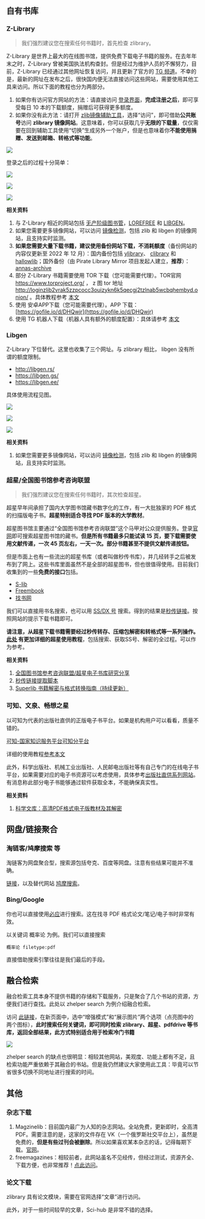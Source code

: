 
## 自有书库

### Z-Library

> 我们强烈建议您在搜索任何书籍时，首先检查 zlibrary。

Z-Library 是世界上最大的在线图书馆，提供免费下载电子书籍的服务。在去年年末之时，Z-Library 曾被美国执法机构查封。但是经过为维护人员的不懈努力，目前，Z-Library 已经通过其他网址恢复访问，并且更新了官方的 [TG 频道](https://t.me/zlibrary_official)。不幸的是，最新的网址在发布之后，很快国内便无法直接访问这些网站，需要使用其他工具来访问。所以下面的教程也分为两部分。

1. 如果你有访问官方网站的方法：请直接访问 [登录界面](https://singlelogin.me/)，**完成注册之后**，即可享受每日 10 本的下载额度，捐赠后可获得更多额度。
2. 如果你没有此方法：请打开 [zlib镜像辅助工具](http://zlib.yibook.org/)，选择“访问”，即可借助**公共账号**访问 **zlibrary 镜像网站**。这意味着，你可以获取几乎**无限的下载量**，仅仅需要在回到辅助工具使用“切换”生成另外一个账户，但是也意味着你**不能使用捐赠、发送到邮箱、转格式等功能**。

![](./Snipaste_2023-04-06_21-55-28.png)


登录之后的过程十分简单：

![](./Snipaste_2023-04-06_21-57-34.png)

![](./Snipaste_2023-04-06_21-58-41.png)

![](./Snipaste_2023-04-06_22-06-55.png)

**相关资料**

1. 与 Z-Library 相近的网站包括 [无产阶级图书管](https://library.proletarian.me/)，[LOREFREE](https://ebook2.lorefree.com/) 和 [LIBGEN](http://libgen.rs/)。
2. 如果您需要更多镜像网站，可以访问 [镜像检测](http://mirror.yibook.org/)，包括 zlib 和 libgen 的镜像网站，且支持实时监测。
3. **如果您需要大量下载书籍，建议使用备份网站下载，不消耗额度**（备份网站的内容仅更新至 2022 年 12 月）：国内备份包括 [ylibrary](https://ylibrary.org/)、 [clibrary](https://clibrary.cn/) 和 [hallowlib](https://bk.hallowlib.org/)；国外备份（由 Pirate Library Mirror 项目发起人建立，**推荐**）：[annas-archive](https://annas-archive.org/)
4. 部分 Z-Library 书籍需要使用 TOR 下载（您可能需要代理）。TOR官网 https://www.torproject.org/ ， z 图 tor 地址 http://loginzlib2vrak5zzpcocc3ouizykn6k5qecgj2tzlnab5wcbqhembyd.onion/ 。具体教程参考 [本文](https://bbs.yibook.org/d/206-hui-fu-xia-zai-fang-shi-2-shi-yong-tor-xia-zai-z-library-zi-yuan/32)
5. 使用 安卓APP下载（您可能需要代理）。APP 下载：[https://gofile.io/d/DHQwjr](https://gofile.io/d/DHQwjr)
6. 使用 TG 机器人下载（机器人具有额外的额度配置）：具体请参考 [本文](https://bbs.yibook.org/d/220-hui-fu-xia-zai-fang-shi-1-tong-guo-tg-ji-qi-ren-xia-zai-z-library-shu-ji)

### Libgen

Z-Library 下位替代。这里也收集了三个网址。与 zlibrary 相比， libgen 没有所谓的额度限制。

- http://libgen.rs/
- https://libgen.gs/
- https://libgen.ee/

具体使用流程见图。

![](./2022-08-18-16-25-14.png)

![](./2022-08-18-16-26-18.png)

![](./2022-08-18-16-26-54.png)

**相关资料**

1. 如果您需要更多镜像网站，可以访问 [镜像检测](http://mirror.yibook.org/)，包括 zlib 和 libgen 的镜像网站，且支持实时监测。

### 超星/全国图书馆参考咨询联盟

> 我们强烈建议您在搜索任何书籍时，其次检查超星。

超星早年间承担了国内大学图书馆藏书数字化的工作，有一大批独家的 PDF 格式的扫描版电子书。**超星特别适合寻找 PDF 版本的大学教材**。

超星图书馆主要通过“全国图书馆参考咨询联盟”这个马甲对公众提供服务。登录[官网](http://www.ucdrs.superlib.net/)即可搜索超星图书馆的藏书。**但是所有书籍最多只能试读 15 页，要下载需要使用文献传递，一次 45 页左右，一天一次。部分书籍甚至不提供文献传递按钮。**

但是市面上也有一些流出的超星书库（或者叫做秒传书库），并几经转手之后被发布到了网上。这些书库里面虽然不是全部的超星图书，但也很值得使用。目前我们收集到的一些**免费的接口**包括。

- [S-lib](https://s-lib.ylibrary.org/)
- [Freembook](https://freembook.com/)
- [找书网](https://findbooks.eu.org/)

我们可以直接用书名搜索，也可以用 [SS/DX 号](https://ssdown.org/blog/dxandss/) 搜索。得到的结果是[秒传链接](https://mengzonefire.code.misakanet.cn/rapid-upload-userscript-doc/document/Info/%E8%84%9A%E6%9C%AC%E8%AF%B4%E6%98%8E.html#%E8%84%9A%E6%9C%AC%E4%BB%8B%E7%BB%8D)。按照网站的提示下载书籍即可。

**请注意，从超星下载书籍需要经过秒传转存、压缩包解密和转格式等一系列操作。[此处](https://ssdown.org/blog/quick/) 有更加详细的超星使用教程**，包括搜索、获取SS号、解密的全过程。可以作为参考。


**相关资料**

1. [全国图书馆参考咨询联盟/超星电子书库研究分享](https://ssdown.org/)
2. [秒传链接提取脚本](https://mengzonefire.code.misakanet.cn/rapid-upload-userscript-doc/)
3. [Superlib 书籍解密与格式转换指南（持续更新）](https://ssdown.org/blog/solve/)



### 可知、文泉、畅想之星

以可知为代表的出版社直供的正版电子书平台。如果是机构用户可以看看，质量不错的。

[可知-国家知识服务平台可知分平台](/d/12kx)

详细的使用教程[参考本文](/post/keledge)

此外，科学出版社、机械工业出版社、人民邮电出版社等有自己专门的在线电子书平台，如果需要对应的电子书资源可以考虑使用，具体参考[出版社直供系列网站](https://yibook.org/tags/%E5%87%BA%E7%89%88%E7%A4%BE%E7%9B%B4%E4%BE%9B/)。有消息称此部分电子书能够通过软件获取全本，不能确保真实性。


**相关资料**

1. [科学文库：高清PDF格式电子版教材及其解密](https://blog.yibook.org/post/sciencereading/)

## 网盘/链接聚合

### 淘链客/鸠摩搜索 等

淘链客为网盘聚合型，搜索源包括夸克、百度等网盘。注意有些结果可能并不准确。

[链接](https://www.toplinks.cc)，以及替代网站 [鸠摩搜索](https://www.jiumodiary.com/)。

### Bing/Google

你也可以直接使用[必应](https://cn.bing.com/)进行搜索。这在找寻 PDF 格式论文/笔记/电子书时非常有效。

以关键词 概率论 为例。我们可以直接搜索

```
概率论 filetype:pdf 
```

直接借助搜索引擎往往是我们最后的手段。

## 融合检索


融合检索工具本身不提供书籍的存储和下载服务，只是聚合了几个书站的资源，方便我们进行查找。此处以 zhelper search 为例介绍融合检索。

访问 [此链接](https://search.zhelper.net/?[{%22name%22:%22zlib.app%22,%22url%22:%22https://worker.zlib.app%22,%22type%22:%22full%22,%22sensitive%22:false,%22detail%22:false,%22download%22:%22https://worker.zlib.app/download/%22},{%22name%22:%22pdfdrive%22,%22url%22:%22https://pdfdrive.bookpan.net%22,%22sensitive%22:false,%22detail%22:false,%22display%22:{%22h%22:[%22title%22],%22p1%22:[%22year%22,%22pages%22],%22p2%22:[%22sizestring%22,%22id%22],%22detail%22:[%22md5%22]}},{%22name%22:%22Ylibrary%22,%22url%22:%22https://zlibrary.ylibrary.org%22,%22type%22:%22full%22,%22sensitive%22:false,%22detail%22:true},{%22name%22:%22Ylibrary%22,%22url%22:%22https://superlib.ylibrary.org%22,%22type%22:%22full%22,%22sensitive%22:false,%22detail%22:true},{%22name%22:%22bookpan%22,%22url%22:%22https://api.bookpan.net%22,%22type%22:%22light%22,%22sensitive%22:false,%22detail%22:true}])，在新页面中，选中“增强模式”和“展示图片”两个选项（点亮图中的两个图标），**此时搜索任何关键词，即可同时检索 zlibrary、超星、pdfdrive 等书库，返回全部结果，此方式特别适合用于检索冷门书籍**


![](./Snipaste_2023-04-06_22-59-29.png)

zhelper search 的缺点也很明显：相较其他网站，美观度、功能上都有不足，且检索功能严重依赖于其融合的书站。但是我仍然建议大家使用此工具：毕竟可以节省很多切换不同地址进行搜索的时间。

<!-- ## 书站导航 -->



## 其他

### 杂志下载 

1. Magzinelib：目前国内最广为人知的杂志网站。全站免费，更新即时，全高清PDF。需要注意的是，这家的文件存在 VK（一个俄罗斯社交平台上），虽然是免费的，**但是有些过刊会被删除**。所以如果喜欢某本杂志的话，记得每期下载。[官网](https://magazinelib.com/)。
2. freemagazines：相较前者，此网站虽名不见经传，但经过测试，资源齐全、下载方便，也非常推荐！[点此访问](https://freemagazines.top/)。


### 论文下载

zlibrary 具有论文模块，需要在官网选择“文章”进行访问。

此外，对于一些时间较早的文章，Sci-hub 是非常不错的选择。

